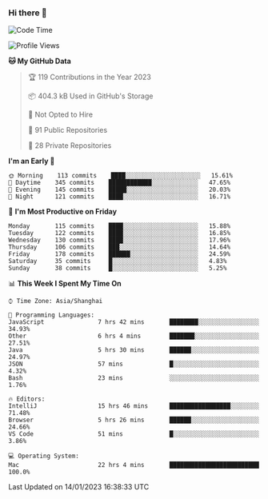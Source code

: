 ### Hi there 👋

<!--
**qbosen/qbosen** is a ✨ _special_ ✨ repository because its `README.md` (this file) appears on your GitHub profile.

Here are some ideas to get you started:

- 🔭 I’m currently working on ...
- 🌱 I’m currently learning ...
- 👯 I’m looking to collaborate on ...
- 🤔 I’m looking for help with ...
- 💬 Ask me about ...
- 📫 How to reach me: ...
- 😄 Pronouns: ...
- ⚡ Fun fact: ...
-->

<!--START_SECTION:waka-->
![Code Time](http://img.shields.io/badge/Code%20Time-1%2C129%20hrs%2013%20mins-blue)

![Profile Views](http://img.shields.io/badge/Profile%20Views-0-blue)

**🐱 My GitHub Data** 

> 🏆 119 Contributions in the Year 2023
 > 
> 📦 404.3 kB Used in GitHub's Storage 
 > 
> 🚫 Not Opted to Hire
 > 
> 📜 91 Public Repositories 
 > 
> 🔑 28 Private Repositories  
 > 
**I'm an Early 🐤** 

```text
🌞 Morning    113 commits    ████░░░░░░░░░░░░░░░░░░░░░   15.61% 
🌆 Daytime    345 commits    ████████████░░░░░░░░░░░░░   47.65% 
🌃 Evening    145 commits    █████░░░░░░░░░░░░░░░░░░░░   20.03% 
🌙 Night      121 commits    ████░░░░░░░░░░░░░░░░░░░░░   16.71%

```
📅 **I'm Most Productive on Friday** 

```text
Monday       115 commits    ████░░░░░░░░░░░░░░░░░░░░░   15.88% 
Tuesday      122 commits    ████░░░░░░░░░░░░░░░░░░░░░   16.85% 
Wednesday    130 commits    ████░░░░░░░░░░░░░░░░░░░░░   17.96% 
Thursday     106 commits    ███░░░░░░░░░░░░░░░░░░░░░░   14.64% 
Friday       178 commits    ██████░░░░░░░░░░░░░░░░░░░   24.59% 
Saturday     35 commits     █░░░░░░░░░░░░░░░░░░░░░░░░   4.83% 
Sunday       38 commits     █░░░░░░░░░░░░░░░░░░░░░░░░   5.25%

```


📊 **This Week I Spent My Time On** 

```text
⌚︎ Time Zone: Asia/Shanghai

💬 Programming Languages: 
JavaScript               7 hrs 42 mins       ████████░░░░░░░░░░░░░░░░░   34.93% 
Other                    6 hrs 4 mins        ███████░░░░░░░░░░░░░░░░░░   27.51% 
Java                     5 hrs 30 mins       ██████░░░░░░░░░░░░░░░░░░░   24.97% 
JSON                     57 mins             █░░░░░░░░░░░░░░░░░░░░░░░░   4.32% 
Bash                     23 mins             ░░░░░░░░░░░░░░░░░░░░░░░░░   1.76%

🔥 Editors: 
IntelliJ                 15 hrs 46 mins      █████████████████░░░░░░░░   71.48% 
Browser                  5 hrs 26 mins       ██████░░░░░░░░░░░░░░░░░░░   24.66% 
VS Code                  51 mins             █░░░░░░░░░░░░░░░░░░░░░░░░   3.86%

💻 Operating System: 
Mac                      22 hrs 4 mins       █████████████████████████   100.0%

```


 Last Updated on 14/01/2023 16:38:33 UTC
<!--END_SECTION:waka-->
